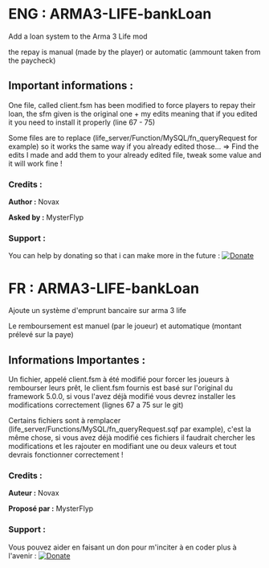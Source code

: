 
# ENG : ARMA3-LIFE-bankLoan
Add a loan system to the Arma 3 Life mod

the repay is manual (made by the player) or automatic (ammount taken from the paycheck)

## Important informations : 

One file, called client.fsm has been modified to force players to repay their loan, the sfm given is the original one + my edits meaning that if you edited it you need to install it properly (line 67 - 75)

Some files are to replace (life_server/Function/MySQL/fn_queryRequest for example) so it works the same way if you already edited those... => Find the edits I made and add them to your already edited file, tweak some value and it will work fine !


### Credits :
**Author :** Novax

**Asked by :** MysterFlyp


### Support :

You can help by donating so that i can make more in the future :
[![Donate](https://img.shields.io/badge/Donate-PayPal-green.svg)](https://paypal.me/novax69)



# FR : ARMA3-LIFE-bankLoan
Ajoute un système d'emprunt bancaire sur arma 3 life

Le remboursement est manuel (par le joueur) et automatique (montant prélevé sur la paye)


## Informations Importantes : 

Un fichier, appelé client.fsm à été modifié pour forcer les joueurs à rembourser leurs prêt, le client.fsm fournis est basé sur l'original du framework 5.0.0, si vous l'avez déjà modifié vous devrez installer les modifications correctement (lignes 67 a 75 sur le git)

Certains fichiers sont à remplacer (life_server/Functions/MySQL/fn_queryRequest.sqf par example), c'est la même chose, si vous avez déjà modifié ces fichiers il faudrait chercher les modifications et les rajouter en modifiant une ou deux valeurs et tout devrais fonctionner correctement !

### Credits :
**Auteur :** Novax

**Proposé par :** MysterFlyp


### Support :

Vous pouvez aider en faisant un don pour m'inciter à en coder plus à l'avenir :
[![Donate](https://img.shields.io/badge/Donate-PayPal-green.svg)](https://paypal.me/novax69)